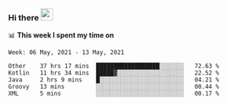 ### Hi there <a href="https://www.gautamkrishnar.com/"><img src="https://media.giphy.com/media/hvRJCLFzcasrR4ia7z/giphy.gif" width="25px"></a>

📊 **This week I spent my time on**

<!--START_SECTION:waka-->
```text
Week: 06 May, 2021 - 13 May, 2021

Other    37 hrs 17 mins  ██████████████████░░░░░░░   72.63 % 
Kotlin   11 hrs 34 mins  █████▓░░░░░░░░░░░░░░░░░░░   22.52 % 
Java     2 hrs 9 mins    █░░░░░░░░░░░░░░░░░░░░░░░░   04.21 % 
Groovy   13 mins         ░░░░░░░░░░░░░░░░░░░░░░░░░   00.44 % 
XML      5 mins          ░░░░░░░░░░░░░░░░░░░░░░░░░   00.17 % 
```
<!--END_SECTION:waka-->
